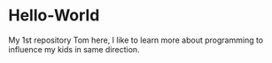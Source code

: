 # Hello-World
My 1st repository
Tom here, I like to learn more about programming to influence my kids in same direction.
